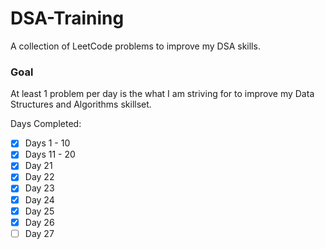 # DSA-Training
A collection of LeetCode problems to improve my DSA skills.

### Goal
At least 1 problem per day is the what I am striving for to improve my Data Structures and Algorithms skillset. 

Days Completed:
- [x] Days 1 - 10
- [x] Days 11 - 20
- [x] Day 21 
- [x] Day 22 
- [x] Day 23 
- [x] Day 24
- [x] Day 25
- [x] Day 26
- [ ] Day 27
